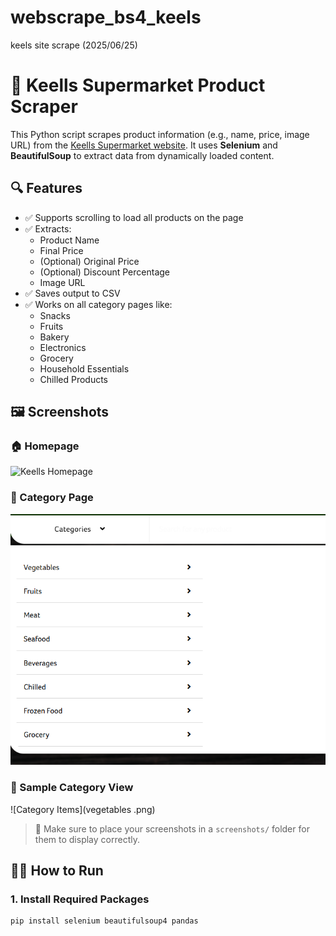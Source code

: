 # webscrape_bs4_keels
keels site scrape (2025/06/25)

# 🛒 Keells Supermarket Product Scraper

This Python script scrapes product information (e.g., name, price, image URL) from the [Keells Supermarket website](https://www.keellssuper.com/). It uses **Selenium** and **BeautifulSoup** to extract data from dynamically loaded content.

## 🔍 Features

- ✅ Supports scrolling to load all products on the page
- ✅ Extracts:
  - Product Name
  - Final Price
  - (Optional) Original Price
  - (Optional) Discount Percentage
  - Image URL
- ✅ Saves output to CSV
- ✅ Works on all category pages like:
  - Snacks
  - Fruits
  - Bakery
  - Electronics
  - Grocery
  - Household Essentials
  - Chilled Products

## 🖼 Screenshots

### 🏠 Homepage

![Keells Homepage](keels_homepage.png)

### 📂 Category Page

![Category List](catogories.png)

### 🧃 Sample Category View

![Category Items](vegetables .png)

> 📁 Make sure to place your screenshots in a `screenshots/` folder for them to display correctly.

## 🧑‍💻 How to Run

### 1. Install Required Packages

```bash
pip install selenium beautifulsoup4 pandas




